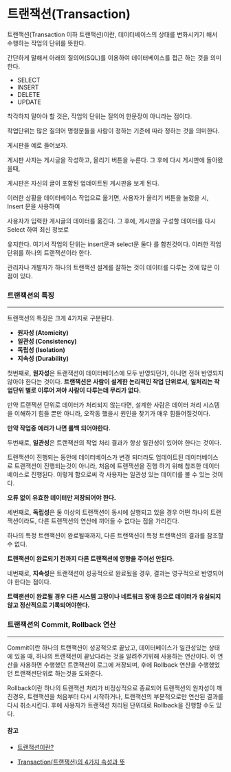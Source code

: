 # 트랜잭션(Transaction)





트랜잭션(Transaction 이하 트랜잭션)이란, 데이터베이스의 상태를 변화시키기 해서 수행하는 작업의 단위를 뜻한다.

간단하게 말해서 아래의 질의어(SQL)를 이용하여 데이터베이스를 접근 하는 것을 의미한다.



- SELECT
- INSERT
- DELETE
- UPDATE

착각하지 말아야 할 것은, 작업의 단위는 질의어 한문장이 아니라는 점이다.

작업단위는 많은 질의어 명령문들을 사람이 정하는 기준에 따라 정하는 것을 의미한다.



게시판을 예로 들어보자. 

게시판 사자는 게시글을 작성하고, 올리기 버튼을 누른다. 그 후에 다시 게시판에 돌아왔을때, 

게시판은 자신의 글이 포함된 업데이트된 게시판을 보게 된다.

이러한 상황을 데이터베이스 작업으로 옮기면, 사용자가 올리기 버튼을 눌렀을 시, Insert 문을 사용하여

사용자가 입력한 게시글의 데이터를 옮긴다. 그 후에, 게시판을 구성할 데이터를 다시 Select 하여 최신 정보로

유지한다. 여기서 작업의 단위는 insert문과 select문 둘다 를 합친것이다. 이러한 작업단위를 하나의 트랜잭션이라 한다.

관리자나 개발자가 하나의 트랜잭션 설계를 잘하는 것이 데이터를 다루는 것에 많은 이점이 있다.



### **트랜잭션의 특징**

------

 트랜잭션의 특징은 크게 4가지로 구분된다. 



- **원자성 (Atomicity)**
- **일관성 (Consistency)**
- **독립성 (Isolation)**
- **지속성 (Durability)**

첫번째로, **원자성**은 트랜잭션이 데이터베이스에 모두 반영되던가, 아니면 전혀 반영되지 않아야 한다는 것이다.  **트랜잭션은 사람이 설계한 논리적인 작업 단위로서, 일처리는 작업단위 별로 이루어 져야 사람이 다루는데 무리가 없다.**

만약 트랜잭션 단위로 데이터가 처리되지 않는다면, 설계한 사람은 데이터 처리 시스템을 이해하기 힘들 뿐만 아니라, 오작동 했을시 원인을 찾기가 매우 힘들어질것이다.

**만약 작업중 에러가 나면 롤백 되어야한다.**

두번째로, **일관성**은 트랜잭션의 작업 처리 결과가 항상 일관성이 있어야 한다는 것이다. 

트랜잭션이 진행되는 동안에 데이터베이스가 변경 되더라도 업데이트된 데이터베이스로 트랜잭션이 진행되는것이 아니라, 처음에 트랜잭션을 진행 하기 위해 참조한 데이터베이스로 진행된다. 이렇게 함으로써 각 사용자는 일관성 있는 데이터를 볼 수 있는 것이다.

**오류 없이 유효한 데이터만 저장되어야 한다.**

세번째로, **독립성**은 둘 이상의 트랜잭션이 동시에 실행되고 있을 경우 어떤 하나의 트랜잭션이라도, 다른 트랜잭션의 연산에 끼어들 수 없다는 점을 가리킨다.

하나의 특정 트랜잭션이 완료될때까지, 다른 트랜잭션이 특정 트랜잭션의 결과를 참조할 수 없다.

**트랜잭션이 완료되기 전까지 다른 트랜잭션에 영향을 주어선 안된다.**

 네번째로, **지속성**은 트랜잭션이 성공적으로 완료됬을 경우, 결과는 영구적으로 반영되어야 한다는 점이다.

**트랙잰션이 완료될 경우 다른 시스템 고장이나 네트워크 장애 등으로 데이터가 유실되지 않고 정산적으로 기록되어야한다.**



### 트랜잭션의 Commit, Rollback 연산

------

Commit이란 하나의 트랜잭션이 성공적으로 끝났고, 데이터베이스가 일관성있는 상태에 있을 때, 하나의 트랜잭션이 끝났다라는 것을 알려주기위해 사용하는 연산이다. 이 연산을 사용하면 수행했던 트랜잭션이 로그에 저장되며, 후에 Rollback 연산을 수행했었던 트랜잭션단위로 하는것을 도와준다.

Rollback이란 하나의 트랜잭션 처리가 비정상적으로 종료되어 트랜잭션의 원자성이 깨진경우, 트랜잭션을 처음부터 다시 시작하거나, 트랜잭션의 부분적으로만 연산된 결과를 다시 취소시킨다. 후에 사용자가 트랜잭션 처리된 단위대로 Rollback을 진행할 수도 있다.





#### 참고

- [트랜잭션이란?](https://mommoo.tistory.com/62)

- [Transaction(트랜잭션)의 4가지 속성과 뜻](https://jweh.tistory.com/76)